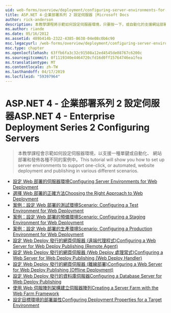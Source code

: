 ```yaml
---
uid: web-forms/overview/deployment/configuring-server-environments-for-web-deployment/index
title: ASP.NET 4-企業部署系列 2 設定伺服器 |Microsoft Docs
author: rick-anderson
description: 本教學課程將示範如何設定伺服器環境，只要按一下，或自動化的支援網站部署，各種不同的畫面中的發行...
ms.author: riande
ms.date: 05/16/2012
ms.assetid: 489b414b-2322-4385-8638-04e08c0b6c90
msc.legacyurl: /web-forms/overview/deployment/configuring-server-environments-for-web-deployment
msc.type: chapter
ms.openlocfilehash: 63ffb6fa3c32c91508a12ed4545de08767c6200c
ms.sourcegitcommit: 0f1119340e4464720cfd16d0ff15764746ea1fea
ms.translationtype: MT
ms.contentlocale: zh-TW
ms.lasthandoff: 04/17/2019
ms.locfileid: "59397964"
---
```

# <a name="aspnet-4---enterprise-deployment-series-2-configuring-servers"></a><span data-ttu-id="7319c-103">ASP.NET 4 - 企業部署系列 2 設定伺服器</span><span class="sxs-lookup"><span data-stu-id="7319c-103">ASP.NET 4 - Enterprise Deployment Series 2 Configuring Servers</span></span>

> <span data-ttu-id="7319c-104">本教學課程會示範如何設定伺服器環境，以支援一種單鍵或自動化、 網站部署和發佈各種不同的案例中。</span><span class="sxs-lookup"><span data-stu-id="7319c-104">This tutorial will show you how to set up server environments to support one-click, or automated, website deployment and publishing in various different scenarios.</span></span>


- [<span data-ttu-id="7319c-105">設定 Web 部署的伺服器環境</span><span class="sxs-lookup"><span data-stu-id="7319c-105">Configuring Server Environments for Web Deployment</span></span>](configuring-server-environments-for-web-deployment.md)
- [<span data-ttu-id="7319c-106">選擇 Web 部署的正確方法</span><span class="sxs-lookup"><span data-stu-id="7319c-106">Choosing the Right Approach to Web Deployment</span></span>](choosing-the-right-approach-to-web-deployment.md)
- [<span data-ttu-id="7319c-107">案例：設定 Web 部署的測試環境</span><span class="sxs-lookup"><span data-stu-id="7319c-107">Scenario: Configuring a Test Environment for Web Deployment</span></span>](scenario-configuring-a-test-environment-for-web-deployment.md)
- [<span data-ttu-id="7319c-108">案例：設定 Web 部署的預備環境</span><span class="sxs-lookup"><span data-stu-id="7319c-108">Scenario: Configuring a Staging Environment for Web Deployment</span></span>](scenario-configuring-a-staging-environment-for-web-deployment.md)
- [<span data-ttu-id="7319c-109">案例：設定 Web 部署的生產環境</span><span class="sxs-lookup"><span data-stu-id="7319c-109">Scenario: Configuring a Production Environment for Web Deployment</span></span>](scenario-configuring-a-production-environment-for-web-deployment.md)
- [<span data-ttu-id="7319c-110">設定 Web Deploy 發行的網頁伺服器 (遠端代理程式)</span><span class="sxs-lookup"><span data-stu-id="7319c-110">Configuring a Web Server for Web Deploy Publishing (Remote Agent)</span></span>](configuring-a-web-server-for-web-deploy-publishing-remote-agent.md)
- [<span data-ttu-id="7319c-111">設定 Web Deploy 發行的網頁伺服器 (Web Deploy 處理常式)</span><span class="sxs-lookup"><span data-stu-id="7319c-111">Configuring a Web Server for Web Deploy Publishing (Web Deploy Handler)</span></span>](configuring-a-web-server-for-web-deploy-publishing-web-deploy-handler.md)
- [<span data-ttu-id="7319c-112">設定 Web Deploy 發行的網頁伺服器 (離線部署)</span><span class="sxs-lookup"><span data-stu-id="7319c-112">Configuring a Web Server for Web Deploy Publishing (Offline Deployment)</span></span>](configuring-a-web-server-for-web-deploy-publishing-offline-deployment.md)
- [<span data-ttu-id="7319c-113">設定 Web Deploy 發行的資料庫伺服器</span><span class="sxs-lookup"><span data-stu-id="7319c-113">Configuring a Database Server for Web Deploy Publishing</span></span>](configuring-a-database-server-for-web-deploy-publishing.md)
- [<span data-ttu-id="7319c-114">使用 Web 伺服陣列架構建立伺服器陣列</span><span class="sxs-lookup"><span data-stu-id="7319c-114">Creating a Server Farm with the Web Farm Framework</span></span>](creating-a-server-farm-with-the-web-farm-framework.md)
- [<span data-ttu-id="7319c-115">設定目標環境的部署屬性</span><span class="sxs-lookup"><span data-stu-id="7319c-115">Configuring Deployment Properties for a Target Environment</span></span>](configuring-deployment-properties-for-a-target-environment.md)
